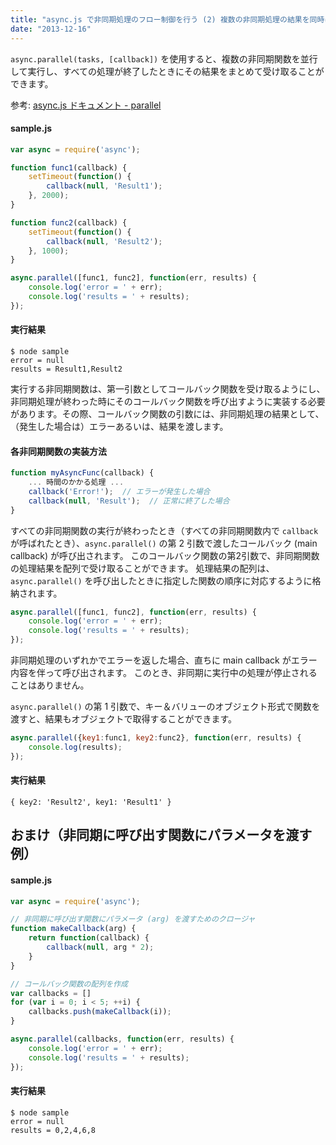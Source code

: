 ```yaml
---
title: "async.js で非同期処理のフロー制御を行う (2) 複数の非同期処理の結果を同時に取得 (async.parallel)"
date: "2013-12-16"
---
```


`async.parallel(tasks, [callback])` を使用すると、複数の非同期関数を並行して実行し、すべての処理が終了したときにその結果をまとめて受け取ることができます。

参考: [async.js ドキュメント - parallel](http://caolan.github.io/async/docs.html#.parallel)

#### sample.js

```javascript
var async = require('async');

function func1(callback) {
    setTimeout(function() {
        callback(null, 'Result1');
    }, 2000);
}

function func2(callback) {
    setTimeout(function() {
        callback(null, 'Result2');
    }, 1000);
}

async.parallel([func1, func2], function(err, results) {
    console.log('error = ' + err);
    console.log('results = ' + results);
});
```

#### 実行結果

```
$ node sample
error = null
results = Result1,Result2
```

実行する非同期関数は、第一引数としてコールバック関数を受け取るようにし、非同期処理が終わった時にそのコールバック関数を呼び出すように実装する必要があります。その際、コールバック関数の引数には、非同期処理の結果として、（発生した場合は）エラーあるいは、結果を渡します。

#### 各非同期関数の実装方法

```javascript
function myAsyncFunc(callback) {
    ... 時間のかかる処理 ...
    callback('Error!');  // エラーが発生した場合
    callback(null, 'Result');  // 正常に終了した場合
}
```

すべての非同期関数の実行が終わったとき（すべての非同期関数内で `callback` が呼ばれたとき）、`async.parallel()` の第 2 引数で渡したコールバック (main callback) が呼び出されます。
このコールバック関数の第2引数で、非同期関数の処理結果を配列で受け取ることができます。
処理結果の配列は、`async.parallel()` を呼び出したときに指定した関数の順序に対応するように格納されます。

```javascript
async.parallel([func1, func2], function(err, results) {
    console.log('error = ' + err);
    console.log('results = ' + results);
});
```

非同期処理のいずれかでエラーを返した場合、直ちに main callback がエラー内容を伴って呼び出されます。
このとき、非同期に実行中の処理が停止されることはありません。

`async.parallel()` の第 1 引数で、キー＆バリューのオブジェクト形式で関数を渡すと、結果もオブジェクトで取得することができます。

```javascript
async.parallel({key1:func1, key2:func2}, function(err, results) {
    console.log(results);
});
```

#### 実行結果

```
{ key2: 'Result2', key1: 'Result1' }
```

おまけ（非同期に呼び出す関数にパラメータを渡す例）
----

#### sample.js

```javascript
var async = require('async');

// 非同期に呼び出す関数にパラメータ (arg) を渡すためのクロージャ
function makeCallback(arg) {
    return function(callback) {
        callback(null, arg * 2);
    }
}

// コールバック関数の配列を作成
var callbacks = []
for (var i = 0; i < 5; ++i) {
    callbacks.push(makeCallback(i));
}

async.parallel(callbacks, function(err, results) {
    console.log('error = ' + err);
    console.log('results = ' + results);
});
```

#### 実行結果

```
$ node sample
error = null
results = 0,2,4,6,8
```

